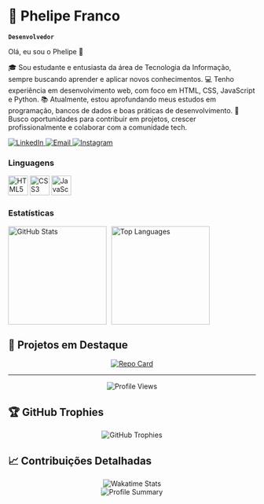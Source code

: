 # 🤖 Phelipe Franco

**`Desenvolvedor`**


Olá, eu sou o Phelipe 👋

🎓 Sou estudante e entusiasta da área de Tecnologia da Informação, sempre buscando aprender e aplicar novos conhecimentos.
💻 Tenho experiência em desenvolvimento web, com foco em HTML, CSS, JavaScript e Python.
📚 Atualmente, estou aprofundando meus estudos em programação, bancos de dados e boas práticas de desenvolvimento.
🚀 Busco oportunidades para contribuir em projetos, crescer profissionalmente e colaborar com a comunidade tech.


<p align="start">
  <a href="https://www.linkedin.com/in/phe-franco" target="_blank">
  <img 
    alt="LinkedIn"
    src="https://img.shields.io/badge/LinkedIn-0A66C2?style=for-the-badge&logo=linkedin&logoColor=white"
  />
</a>

  <a href="mailto:Phelipefranco153@gmail.com" target="_blank">
  <img 
    alt="Email"
    src="https://img.shields.io/badge/Gmail-EA4335?style=for-the-badge&logo=gmail&logoColor=white"
  />
</a>
<a href="https://www.instagram.com/phe.franco/" target="_blank">
  <img 
    alt="Instagram"
    src="https://img.shields.io/badge/Instagram-E4405F?style=for-the-badge&logo=instagram&logoColor=white"
  />
</a>
</p>

### Linguagens 

<p align="start">
 <img 
    alt="HTML5"
    title="HTML5"
    src="https://cdn.jsdelivr.net/gh/devicons/devicon/icons/html5/html5-original.svg"
    width="40"
    height="40"
  />
</a>
  <img 
    alt="CSS3"
    title="CSS3"
    src="https://cdn.jsdelivr.net/gh/devicons/devicon/icons/css3/css3-original.svg"
    width="40"
    height="40"
  />
  <img 
    alt="JavaScript"
    title="JavaScript"
    src="https://cdn.jsdelivr.net/gh/devicons/devicon/icons/javascript/javascript-original.svg"
    width="40"
    height="40"
  />
</p>

### Estatísticas 

<p>
<img 
    alt="GitHub Stats" 
    height="200" 
    style="padding-right: 10px"
    src="https://github-readme-stats.vercel.app/api?username=PheFranco&show_icons=true&theme=dracula&locate=pt-br"
/><img 
    alt="Top Languages"
    height="200"
    src="https://github-readme-stats-sigma-five.vercel.app/api/top-langs/?username=PheFranco&theme=tokyonight&layout=compact&custom_title=Tecnologias&langs_count=9"
/>
</p>



## 🌟 Projetos em Destaque

<div align="center">
  <a href="https://github.com/PheFranco/novo">
    <img src="https://github-readme-stats.vercel.app/api/pin/?username=PheFranco&repo=novo&theme=dracula&hide_border=true" alt="Repo Card" />
  </a>
</div>


---

<div align="center">
  <img src="https://komarev.com/ghpvc/?username=PheFranco&color=blueviolet&style=for-the-badge&label=VISUALIZAÇÕES" alt="Profile Views" />
</div>

## 🏆 GitHub Trophies

<div align="center">
  <img src="https://github-profile-trophy.vercel.app/?username=PheFranco&theme=dracula&no-frame=true&margin-w=15&margin-h=15&column=4" alt="GitHub Trophies"/>
</div>



## 📈 Contribuições Detalhadas

<div align="center">
  <img src="https://github-readme-stats.vercel.app/api/wakatime?username=PheFranco&theme=dracula&hide_border=true" alt="Wakatime Stats" />
</div>

<div align="center">
  <img src="https://github-profile-summary-cards.vercel.app/api/cards/profile-details?username=PheFranco&theme=dracula" alt="Profile Summary"/>
</div>
